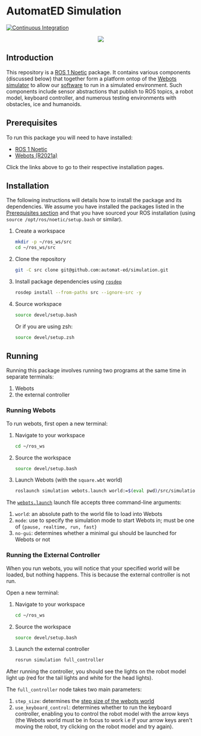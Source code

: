 # AutomatED Simulation

[![Continuous Integration](https://github.com/automat-ed/simulation/actions/workflows/ci.yaml/badge.svg)](https://github.com/automat-ed/simulation/actions/workflows/ci.yaml)

<p align="center">
<img src="https://user-images.githubusercontent.com/38025909/112568551-8c3b1000-8dda-11eb-963f-cbf22350798d.png" />
</p>

## Introduction
This repository is a [ROS 1 Noetic](https://wiki.ros.org/noetic) package. It contains various components (discussed below) that together form a platform ontop of the [Webots simulator](https://www.cyberbotics.com/#cyberbotics) to allow our [software](https://www.github.com/automat-ed/autonomous) to run in a simulated environment. Such components include sensor abstractions that publish to ROS topics, a robot model, keyboard controller, and numerous testing environments with obstacles, ice and humanoids.

## Prerequisites
To run this package you will need to have installed:
* [ROS 1 Noetic](https://wiki.ros.org/noetic/Installation/Ubuntu)
* [Webots (R2021a)](https://www.cyberbotics.com/doc/guide/installation-procedure#installation-on-linux)

Click the links above to go to their respective installation pages.

## Installation
The following instructions will details how to install the package and its dependencies. We assume you have installed the packages listed in the [Prerequisites section](#prerequisites) and that you have sourced your ROS installation (using `source /opt/ros/noetic/setup.bash` or similar).
1. Create a workspace
    ```bash
    mkdir -p ~/ros_ws/src
    cd ~/ros_ws/src
    ```
2. Clone the repository
    ```bash
    git -C src clone git@github.com:automat-ed/simulation.git
    ```
3. Install package dependencies using [`rosdep`](https://wiki.ros.org/rosdep)
    ```bash
    rosdep install --from-paths src --ignore-src -y
    ```
4. Source workspace
    ```bash
    source devel/setup.bash
    ```
    
    Or if you are using zsh:
    ```bash
    source devel/setup.zsh
    
## Running
Running this package involves running two programs at the same time in separate terminals:
1. Webots
2. the external controller

### Running Webots
To run webots, first open a new terminal:
1. Navigate to your workspace
    ```bash
    cd ~/ros_ws
    ```
2. Source the workspace
    ```bash
    source devel/setup.bash
    ```
3. Launch Webots (with the `square.wbt` world)
    ```bash
    roslaunch simulation webots.launch world:=$(eval pwd)/src/simulation/worlds/square.wbt
    ```
    
The [`webots.launch`](https://github.com/automat-ed/simulation/blob/main/launch/webots.launch) launch file accepts three command-line arguments:
1. `world`: an absolute path to the world file to load into Webots
2. `mode`: use to specify the simulation mode to start Webots in; must be one of `{pause, realtime, run, fast}`
3. `no-gui`: determines whether a minimal gui should be launched for Webots or not

### Running the External Controller
When you run webots, you will notice that your specified world will be loaded, but nothing happens. This is because the external controller is not run. 

Open a new terminal:
1. Navigate to your workspace
    ```bash
    cd ~/ros_ws
    ```
2. Source the workspace
    ```bash
    source devel/setup.bash
    ```
3. Launch the external controller
    ```bash
    rosrun simulation full_controller
    ```
    
After running the controller, you should see the lights on the robot model light up (red for the tail lights and white for the head lights).


The `full_controller` node takes two main parameters:
1. `step_size`: determines the [step size of the webots world](https://cyberbotics.com/doc/guide/controller-programming?tab-language=c++#the-step-and-wb_robot_step-functions)
2. `use_keyboard_control`: determines whether to run the keyboard controller, enabling you to control the robot model with the arrow keys (the Webots world must be in focus to work i.e if your arrow keys aren't moving the robot, try clicking on the robot model and try again).
